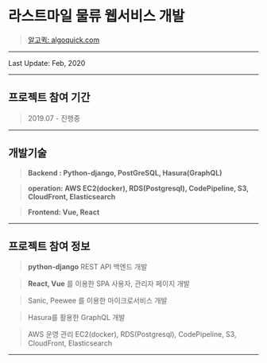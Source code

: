 # 라스트마일 물류 웹서비스 개발

> [알고퀵: algoquick.com](//www.algoquick.com)

---

Last Update: Feb, 2020

---

## 프로젝트 참여 기간

> 2019.07 - 진행중

---

## **개발기술**

> **Backend : Python-django, PostGreSQL, Hasura(GraphQL)**

> **operation: AWS EC2(docker), RDS(Postgresql), CodePipeline, S3, CloudFront, Elasticsearch**

> **Frontend: Vue, React**

---

## 프로젝트 참여 정보

> **python-django** REST API 백엔드 개발

> **React, Vue** 를 이용한 SPA 사용자, 관리자 페이지 개발

> Sanic, Peewee 를 이용한 마이크로서비스 개발

> Hasura를 활용한 GraphQL 개발

> AWS 운영 관리 EC2(docker), RDS(Postgresql), CodePipeline, S3, CloudFront, Elasticsearch

---
